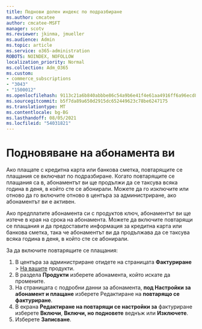 ```yaml
---
title: Поднови долен индекс по подразбиране
ms.author: cmcatee
author: cmcatee-MSFT
manager: scotv
ms.reviewer: jkinma, jmueller
ms.audience: Admin
ms.topic: article
ms.service: o365-administration
ROBOTS: NOINDEX, NOFOLLOW
localization_priority: Normal
ms.collection: Adm_O365
ms.custom:
- commerce_subscriptions
- "3043"
- "1500012"
ms.openlocfilehash: 9113c21a6b840abbbe86c54a9b6e41f4e61aa4916ff6a96ecd8f5170640bcd95
ms.sourcegitcommit: b5f7da89a650d2915dc652449623c78be6247175
ms.translationtype: MT
ms.contentlocale: bg-BG
ms.lasthandoff: 08/05/2021
ms.locfileid: "54031821"
---
```

# <a name="renewing-your-subscription"></a>Подновяване на абонамента ви

Ако плащате с кредитна карта или банкова сметка, повтарящите се плащания се включват по подразбиране. Когато повтарящите се плащания са в, абонаментът ви ще продължи да се таксува всяка година в деня, в който сте се абонирали. Можете да го изключите или отново да го включите отново в центъра за администриране, ако абонаментът ви е активен.

Ако предплатите абонамента си с продуктов ключ, абонаментът ви ще изтече в края на срока на абонамента. Можете да включите повтарящи се плащания и да предоставите информация за кредитна карта или банкова сметка, така че абонаментът ви да продължава да се таксува всяка година в деня, в който сте се абонирали.

За да включите повтарящите се плащания:

1. В центъра за администриране отидете на страницата **Фактуриране**  >  [На вашите](https://go.microsoft.com/fwlink/p/?linkid=842054) продукти.
2. В раздела **Продукти** изберете абонамента, който искате да промените.
3. На страницата с подробни данни за абонамента, **под Настройки за абонамент и плащане** изберете Редактиране на **повтарящо се фактуриране**.
4. В екрана **Редактиране на повтарящи се настройки за** фактуриране изберете **Включи**, **Включи, но подновете** веднъж или **Изключете**.
5. Изберете **Записване**. 